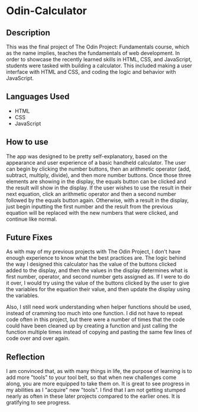 # Odin-Calculator

## Description

This was the final project of The Odin Project: Fundamentals course, which as the name implies, teaches the fundamentals of web development. In order to showcase the recently learned skills in HTML, CSS, and JavaScript, students were tasked with building a calculator. This included making a user interface with HTML and CSS, and coding the logic and behavior with JavaScript.

## Languages Used
 - HTML
 - CSS
 - JavaScript

## How to use

The app was designed to be pretty self-explanatory, based on the appearance and user experience of a basic handheld calculator. The user can begin by clicking the number buttons, then an arithmetic operator (add, subtract, multiply, divide), and then more number buttons. Once those three elements are showing in the display, the equals button can be clicked and the result will show in the display. If the user wishes to use the result in their next equation, click an arithmetic operator and then a second number followed by the equals button again. Otherwise, with a result in the display, just begin inputting the first number and the result from the previous equation will be replaced with the new numbers that were clicked, and continue like normal.

## Future Fixes

As with may of my previous projects with The Odin Project, I don't have enough experience to know what the best practices are. The logic behind the way I designed this calculator has the value of the buttons clicked added to the display, and then the values in the display determines what is first number, operator, and second number gets assigned as. If I were to do it over, I would try using the value of the buttons clicked by the user to give the variables for the equation their value, and then update the display using the variables.

Also, I still need work understanding when helper functions should be used, instead of cramming too much into one function. I did not have to repeat code often in this project, but there were a number of times that the code could have been cleaned up by creating a function and just calling the function multiple times instead of copying and pasting the same few lines of code over and over again.

## Reflection

I am convinced that, as with many things in life, the purpose of learning is to add more "tools" to your tool belt, so that when new challenges come along, you are more equipped to take them on. It is great to see progress in my abilities as I "acquire" new "tools". I find that I am not getting stumped nearly as often in these later projects compared to the earlier ones. It is gratifying to see progress.